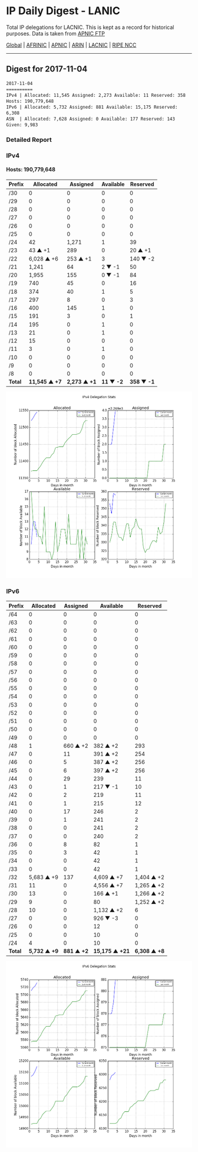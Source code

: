 # IP Daily Digest - LANIC

Total IP delegations for LACNIC. This is kept as a record for historical purposes. Data is taken from [APNIC FTP](https://ftp.apnic.net/)

[Global](https://github.com/csmets/IP-Daily-Digest) | [AFRINIC](https://github.com/csmets/IP-Daily-Digest/tree/master/archives/AFRINIC) | [APNIC](https://github.com/csmets/IP-Daily-Digest/tree/master/archives/APNIC) | [ARIN](https://github.com/csmets/IP-Daily-Digest/tree/master/archives/ARIN) | [LACNIC](https://github.com/csmets/IP-Daily-Digest/tree/master/archives/LACNIC) | [RIPE NCC](https://github.com/csmets/IP-Daily-Digest/tree/master/archives/RIPE_NCC)

---

## Digest for 2017-11-04
```
2017-11-04
==========
IPv4 | Allocated: 11,545 Assigned: 2,273 Available: 11 Reserved: 358 Hosts: 190,779,648
IPv6 | Allocated: 5,732 Assigned: 881 Available: 15,175 Reserved: 6,308
ASN  | Allocated: 7,628 Assigned: 0 Available: 177 Reserved: 143 Given: 9,983
```

### Detailed Report

### IPv4

#### Hosts: **190,779,648**

| Prefix | Allocated | Assigned | Available | Reserved |
| ----- | ----- | ----- | ----- | ----- |
| /30 | 0 | 0 | 0 | 0 |
| /29 | 0 | 0 | 0 | 0 |
| /28 | 0 | 0 | 0 | 0 |
| /27 | 0 | 0 | 0 | 0 |
| /26 | 0 | 0 | 0 | 0 |
| /25 | 0 | 0 | 0 | 0 |
| /24 | 42 | 1,271 | 1 | 39 |
| /23 | 43 ▲ +1 | 289 | 0 | 20 ▲ +1 |
| /22 | 6,028 ▲ +6 | 253 ▲ +1 | 3 | 140 ▼ -2 |
| /21 | 1,241 | 64 | 2 ▼ -1 | 50 |
| /20 | 1,955 | 155 | 0 ▼ -1 | 84 |
| /19 | 740 | 45 | 0 | 16 |
| /18 | 374 | 40 | 1 | 5 |
| /17 | 297 | 8 | 0 | 3 |
| /16 | 400 | 145 | 1 | 0 |
| /15 | 191 | 3 | 0 | 1 |
| /14 | 195 | 0 | 1 | 0 |
| /13 | 21 | 0 | 1 | 0 |
| /12 | 15 | 0 | 0 | 0 |
| /11 | 3 | 0 | 1 | 0 |
| /10 | 0 | 0 | 0 | 0 |
| /9 | 0 | 0 | 0 | 0 |
| /8 | 0 | 0 | 0 | 0 |
| **Total** | **11,545 ▲ +7** | **2,273 ▲ +1** | **11 ▼ -2** | **358 ▼ -1** |

![ipv4-stats](ipv4-figure.png)

### IPv6

| Prefix | Allocated | Assigned | Available | Reserved |
| ----- | ----- | ----- | ----- | ----- |
| /64 | 0 | 0 | 0 | 0 |
| /63 | 0 | 0 | 0 | 0 |
| /62 | 0 | 0 | 0 | 0 |
| /61 | 0 | 0 | 0 | 0 |
| /60 | 0 | 0 | 0 | 0 |
| /59 | 0 | 0 | 0 | 0 |
| /58 | 0 | 0 | 0 | 0 |
| /57 | 0 | 0 | 0 | 0 |
| /56 | 0 | 0 | 0 | 0 |
| /55 | 0 | 0 | 0 | 0 |
| /54 | 0 | 0 | 0 | 0 |
| /53 | 0 | 0 | 0 | 0 |
| /52 | 0 | 0 | 0 | 0 |
| /51 | 0 | 0 | 0 | 0 |
| /50 | 0 | 0 | 0 | 0 |
| /49 | 0 | 0 | 0 | 0 |
| /48 | 1 | 660 ▲ +2 | 382 ▲ +2 | 293 |
| /47 | 0 | 11 | 391 ▲ +2 | 254 |
| /46 | 0 | 5 | 387 ▲ +2 | 256 |
| /45 | 0 | 6 | 397 ▲ +2 | 256 |
| /44 | 0 | 29 | 239 | 11 |
| /43 | 0 | 1 | 217 ▼ -1 | 10 |
| /42 | 0 | 2 | 219 | 11 |
| /41 | 0 | 1 | 215 | 12 |
| /40 | 0 | 17 | 246 | 2 |
| /39 | 0 | 1 | 241 | 2 |
| /38 | 0 | 0 | 241 | 2 |
| /37 | 0 | 0 | 240 | 2 |
| /36 | 0 | 8 | 82 | 1 |
| /35 | 0 | 3 | 42 | 1 |
| /34 | 0 | 0 | 42 | 1 |
| /33 | 0 | 0 | 42 | 1 |
| /32 | 5,683 ▲ +9 | 137 | 4,609 ▲ +7 | 1,404 ▲ +2 |
| /31 | 11 | 0 | 4,556 ▲ +7 | 1,265 ▲ +2 |
| /30 | 13 | 0 | 166 ▲ +1 | 1,266 ▲ +2 |
| /29 | 9 | 0 | 80 | 1,252 ▲ +2 |
| /28 | 10 | 0 | 1,132 ▲ +2 | 6 |
| /27 | 0 | 0 | 926 ▼ -3 | 0 |
| /26 | 0 | 0 | 12 | 0 |
| /25 | 0 | 0 | 10 | 0 |
| /24 | 4 | 0 | 10 | 0 |
| **Total** | **5,732 ▲ +9** | **881 ▲ +2** | **15,175 ▲ +21** | **6,308 ▲ +8** |

![ipv6-stats](ipv6-figure.png)